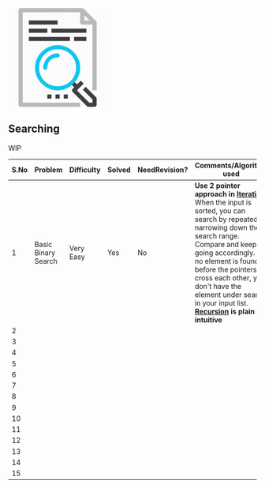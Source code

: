 <img src="../../../../../resources/search.png" alt="search" height="200" width="200">

## Searching

WIP


 |S.No| Problem | Difficulty | Solved | NeedRevision?  | Comments/Algorithm used  |
 |---|---|---|---|---|---|
  | 1 | Basic Binary Search | Very Easy | Yes | No |**Use 2 pointer approach in [Iteration](BinarySearch.java#L9)** When the input is sorted, you can search by repeatedly narrowing down the search range. Compare and keep going accordingly. If no element is found before the pointers cross each other, you don't have the element under search in your input list. **[Recursion](BinarySearch.java#L30-L40) is plain intuitive** |
  | 2| | | | | |
  | 3 | | | | | |
  | 4 | | | | | |
  | 5 | | | | | |
  | 6 | | | | | |
  | 7 | | | | | |
  | 8 | | | | | |
  | 9 | | | | | |
  | 10 | | | | | |
  | 11 | | | | | |
  | 12 | | | | | |
  | 13 | | | | | |
  | 14 | | | | | |
  | 15 | | | | | |
